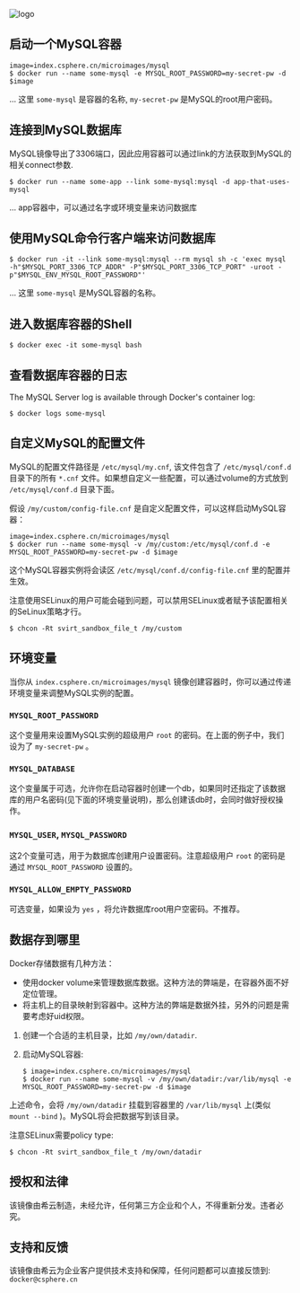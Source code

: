 
![logo](https://csphere.cn/assets/909d1121-7026-42b1-8dae-8741eacb5a7d)

## 启动一个MySQL容器

```console
image=index.csphere.cn/microimages/mysql
$ docker run --name some-mysql -e MYSQL_ROOT_PASSWORD=my-secret-pw -d $image
```

... 这里 `some-mysql` 是容器的名称, `my-secret-pw` 是MySQL的root用户密码。

## 连接到MySQL数据库

MySQL镜像导出了3306端口，因此应用容器可以通过link的方法获取到MySQL的相关connect参数.

```console
$ docker run --name some-app --link some-mysql:mysql -d app-that-uses-mysql
```

... app容器中，可以通过名字或环境变量来访问数据库

## 使用MySQL命令行客户端来访问数据库

```console
$ docker run -it --link some-mysql:mysql --rm mysql sh -c 'exec mysql -h"$MYSQL_PORT_3306_TCP_ADDR" -P"$MYSQL_PORT_3306_TCP_PORT" -uroot -p"$MYSQL_ENV_MYSQL_ROOT_PASSWORD"'
```

... 这里 `some-mysql` 是MySQL容器的名称。

## 进入数据库容器的Shell

```console
$ docker exec -it some-mysql bash
```

## 查看数据库容器的日志
The MySQL Server log is available through Docker's container log:

```console
$ docker logs some-mysql
```

## 自定义MySQL的配置文件

MySQL的配置文件路径是 `/etc/mysql/my.cnf`, 该文件包含了 `/etc/mysql/conf.d` 目录下的所有 `*.cnf` 文件。如果想自定义一些配置，可以通过volume的方式放到 `/etc/mysql/conf.d` 目录下面。

假设 `/my/custom/config-file.cnf` 是自定义配置文件，可以这样启动MySQL容器：

```console
image=index.csphere.cn/microimages/mysql
$ docker run --name some-mysql -v /my/custom:/etc/mysql/conf.d -e MYSQL_ROOT_PASSWORD=my-secret-pw -d $image
```

这个MySQL容器实例将会读区 `/etc/mysql/conf.d/config-file.cnf` 里的配置并生效。

注意使用SELinux的用户可能会碰到问题，可以禁用SELinux或者赋予该配置相关的SeLinux策略才行。

```console
$ chcon -Rt svirt_sandbox_file_t /my/custom
```

## 环境变量

当你从 `index.csphere.cn/microimages/mysql` 镜像创建容器时，你可以通过传递环境变量来调整MySQL实例的配置。

### `MYSQL_ROOT_PASSWORD`

这个变量用来设置MySQL实例的超级用户 `root` 的密码。在上面的例子中，我们设为了 `my-secret-pw` 。

### `MYSQL_DATABASE`

这个变量属于可选，允许你在启动容器时创建一个db，如果同时还指定了该数据库的用户名密码(见下面的环境变量说明)，那么创建该db时，会同时做好授权操作。

### `MYSQL_USER`, `MYSQL_PASSWORD`

这2个变量可选，用于为数据库创建用户设置密码。注意超级用户 `root` 的密码是通过 `MYSQL_ROOT_PASSWORD` 设置的。

### `MYSQL_ALLOW_EMPTY_PASSWORD`

可选变量，如果设为 `yes` ，将允许数据库root用户空密码。不推荐。

## 数据存到哪里

Docker存储数据有几种方法：

-	使用docker volume来管理数据库数据。这种方法的弊端是，在容器外面不好定位管理。
-	将主机上的目录映射到容器中。这种方法的弊端是数据外挂，另外的问题是需要考虑好uid权限。

1.	创建一个合适的主机目录，比如 `/my/own/datadir`.
2.	启动MySQL容器:

	```console
	$ image=index.csphere.cn/microimages/mysql
	$ docker run --name some-mysql -v /my/own/datadir:/var/lib/mysql -e MYSQL_ROOT_PASSWORD=my-secret-pw -d $image
	```

上述命令，会将 `/my/own/datadir` 挂载到容器里的 `/var/lib/mysql` 上(类似 `mount --bind` )。MySQL将会把数据写到该目录。

注意SELinux需要policy type:

```console
$ chcon -Rt svirt_sandbox_file_t /my/own/datadir
```

## 授权和法律

该镜像由希云制造，未经允许，任何第三方企业和个人，不得重新分发。违者必究。

## 支持和反馈

该镜像由希云为企业客户提供技术支持和保障，任何问题都可以直接反馈到: `docker@csphere.cn`
